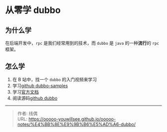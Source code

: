 # 从零学 dubbo


## 为什么学

在后端开发中，`rpc` 是我们经常用到的技术，而 `dubbo` 是 `java` 的一种**流行**的 `rpc` 框架。

## 怎么学

1. 在 B 站中，找一个 `dubbo` 的入门视频来学习
2. 学习[github dubbo-samples](https://github.com/apache/dubbo-samples)
3. 学习[官方文档](https://cn.dubbo.apache.org/zh-cn/overview/mannual/java-sdk/)
4. 阅读源码[github dubbo](https://github.com/apache/dubbo)



---

> 作者: 线偶  
> URL: https://ooooo-youwillsee.github.io/ooooo-notes/%E4%BB%8E%E9%9B%B6%E5%AD%A6-dubbo/  

